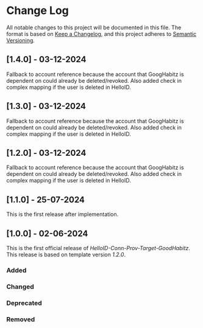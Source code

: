 # Change Log

All notable changes to this project will be documented in this file. The format is based on [Keep a Changelog](https://keepachangelog.com), and this project adheres to [Semantic Versioning](https://semver.org).


## [1.4.0] - 03-12-2024

Fallback to account reference because the account that GoogHabitz is dependent on could already be deleted/revoked. Also added check in complex mapping if the user is deleted in HelloID.

## [1.3.0] - 03-12-2024

Fallback to account reference because the account that GoogHabitz is dependent on could already be deleted/revoked. Also added check in complex mapping if the user is deleted in HelloID.

## [1.2.0] - 03-12-2024

Fallback to account reference because the account that GoogHabitz is dependent on could already be deleted/revoked. Also added check in complex mapping if the user is deleted in HelloID.

## [1.1.0] - 25-07-2024

This is the first release after implementation.

## [1.0.0] - 02-06-2024

This is the first official release of _HelloID-Conn-Prov-Target-GoodHabitz_. This release is based on template version _1.2.0_.

### Added

### Changed

### Deprecated

### Removed
